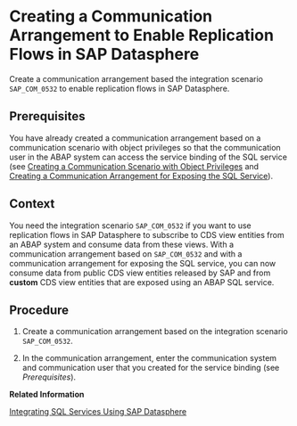 <!-- loio12e9990684f8484097106fe79f6b4261 -->

# Creating a Communication Arrangement to Enable Replication Flows in SAP Datasphere

Create a communication arrangement based the integration scenario `SAP_COM_0532` to enable replication flows in SAP Datasphere.



<a name="loio12e9990684f8484097106fe79f6b4261__prereq_yx3_bdf_zzb"/>

## Prerequisites

You have already created a communication arrangement based on a communication scenario with object privileges so that the communication user in the ABAP system can access the service binding of the SQL service \(see [Creating a Communication Scenario with Object Privileges](creating-a-communication-scenario-with-object-privileges-990eb54.md) and [Creating a Communication Arrangement for Exposing the SQL Service](creating-a-communication-arrangement-for-exposing-the-sql-service-167b9ba.md)\).



## Context

You need the integration scenario `SAP_COM_0532` if you want to use replication flows in SAP Datasphere to subscribe to CDS view entities from an ABAP system and consume data from these views. With a communication arrangement based on `SAP_COM_0532` and with a communication arrangement for exposing the SQL service, you can now consume data from public CDS view entities released by SAP and from **custom** CDS view entities that are exposed using an ABAP SQL service.



## Procedure

1.  Create a communication arrangement based on the integration scenario `SAP_COM_0532`.

2.  In the communication arrangement, enter the communication system and communication user that you created for the service binding \(see *Prerequisites*\).


**Related Information**  


[Integrating SQL Services Using SAP Datasphere](../50-administration-and-ops/integrating-sql-services-using-sap-datasphere-2bacacd.md "You need the integration scenario SAP_COM_0532 if you want to create a replication flow in SAP Datasphere to subscribe to CDS view entities from an ABAP system and consume data from these views. With a communication arrangement based on SAP_COM_0532 combined with a communication arrangement for exposing the SQL service, you can consume data from custom CDS view entities that are exposed using the SQL service.")

